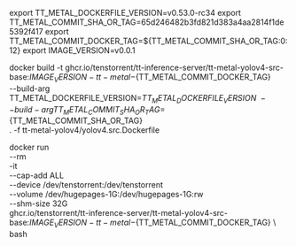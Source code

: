 export TT_METAL_DOCKERFILE_VERSION=v0.53.0-rc34
export TT_METAL_COMMIT_SHA_OR_TAG=65d246482b3fd821d383a4aa2814f1de5392f417
export TT_METAL_COMMIT_DOCKER_TAG=${TT_METAL_COMMIT_SHA_OR_TAG:0:12}
export IMAGE_VERSION=v0.0.1

docker build -t ghcr.io/tenstorrent/tt-inference-server/tt-metal-yolov4-src-base:${IMAGE_VERSION}-tt-metal-${TT_METAL_COMMIT_DOCKER_TAG} \
--build-arg TT_METAL_DOCKERFILE_VERSION=${TT_METAL_DOCKERFILE_VERSION} \
--build-arg TT_METAL_COMMIT_SHA_OR_TAG=${TT_METAL_COMMIT_SHA_OR_TAG} \
. -f tt-metal-yolov4/yolov4.src.Dockerfile

docker run \
  --rm \
  -it \
  --cap-add ALL \
  --device /dev/tenstorrent:/dev/tenstorrent \
  --volume /dev/hugepages-1G:/dev/hugepages-1G:rw \
  --shm-size 32G \
  ghcr.io/tenstorrent/tt-inference-server/tt-metal-yolov4-src-base:${IMAGE_VERSION}-tt-metal-${TT_METAL_COMMIT_DOCKER_TAG} \  bash
